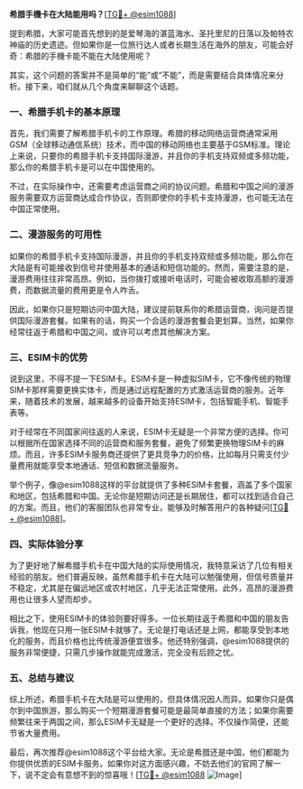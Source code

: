**希腊手機卡在大陆能用吗？**[[TG💪+ @esim1088](https://t.me/s/esim1088)]

提到希腊，大家可能首先想到的是爱琴海的湛蓝海水、圣托里尼的日落以及帕特农神庙的历史遗迹。但如果你是一位旅行达人或者长期生活在海外的朋友，可能会好奇：希腊的手機卡能不能在大陆使用呢？

其实，这个问题的答案并不是简单的“能”或“不能”，而是需要结合具体情况来分析。接下来，咱们就从几个角度来聊聊这个话题。

### 一、希腊手机卡的基本原理

首先，我们需要了解希腊手机卡的工作原理。希腊的移动网络运营商通常采用GSM（全球移动通信系统）技术，而中国的移动网络也主要基于GSM标准。理论上来说，只要你的希腊手机卡支持国际漫游，并且你的手机支持双频或多频功能，那么你的希腊手机卡是可以在中国使用的。

不过，在实际操作中，还需要考虑运营商之间的协议问题。希腊和中国之间的漫游服务需要双方运营商达成合作协议，否则即使你的手机卡支持漫游，也可能无法在中国正常使用。

### 二、漫游服务的可用性

如果你的希腊手机卡支持国际漫游，并且你的手机支持双频或多频功能，那么你在大陆是有可能接收到信号并使用基本的通话和短信功能的。然而，需要注意的是，漫游费用往往非常高昂。例如，当你拨打或接听电话时，可能会被收取高额的漫游费，而数据流量的费用更是令人咋舌。

因此，如果你只是短期访问中国大陆，建议提前联系你的希腊运营商，询问是否提供国际漫游套餐。如果有的话，购买一个合适的漫游套餐会更划算。当然，如果你经常往返于希腊和中国之间，或许可以考虑其他解决方案。

### 三、ESIM卡的优势

说到这里，不得不提一下ESIM卡。ESIM卡是一种虚拟SIM卡，它不像传统的物理SIM卡那样需要更换实体卡，而是通过远程配置的方式激活运营商的服务。近年来，随着技术的发展，越来越多的设备开始支持ESIM卡，包括智能手机、智能手表等。

对于经常在不同国家间往返的人来说，ESIM卡无疑是一个非常方便的选择。你可以根据所在国家选择不同的运营商和服务套餐，避免了频繁更换物理SIM卡的麻烦。而且，许多ESIM卡服务商还提供了更具竞争力的价格，比如每月只需支付少量费用就能享受本地通话、短信和数据流量服务。

举个例子，像@esim1088这样的平台就提供了多种ESIM卡套餐，涵盖了多个国家和地区，包括希腊和中国。无论你是短期访问还是长期居住，都可以找到适合自己的方案。而且，他们的客服团队也非常专业，能够及时解答用户的各种疑问[[TG💪+ @esim1088](https://t.me/s/esim1088)]。

### 四、实际体验分享

为了更好地了解希腊手机卡在中国大陆的实际使用情况，我特意采访了几位有相关经验的朋友。他们普遍反映，虽然希腊手机卡在大陆可以勉强使用，但信号质量并不稳定，尤其是在偏远地区或农村地区，几乎无法正常使用。此外，高昂的漫游费用也让很多人望而却步。

相比之下，使用ESIM卡的体验则要好得多。一位长期往返于希腊和中国的朋友告诉我，他现在只用一张ESIM卡就够了。无论是打电话还是上网，都能享受到本地化的服务，而且价格也比传统漫游便宜很多。他还特别强调，@esim1088提供的服务非常便捷，只需几步操作就能完成激活，完全没有后顾之忧。

### 五、总结与建议

综上所述，希腊手机卡在大陆是可以使用的，但具体情况因人而异。如果你只是偶尔到中国旅游，那么购买一个短期漫游套餐可能是最简单直接的方法；如果你需要频繁往来于两国之间，那么ESIM卡无疑是一个更好的选择。不仅操作简便，还能节省大量费用。

最后，再次推荐@esim1088这个平台给大家。无论是希腊还是中国，他们都能为你提供优质的ESIM卡服务。如果你对这方面感兴趣，不妨去他们的官网了解一下，说不定会有意想不到的惊喜哦！[[TG💪+ @esim1088](https://t.me/s/esim1088) ![Image](https://i.postimg.cc/4NQfJmqS/Snipaste-2025-05-13-00-14-12.png)]